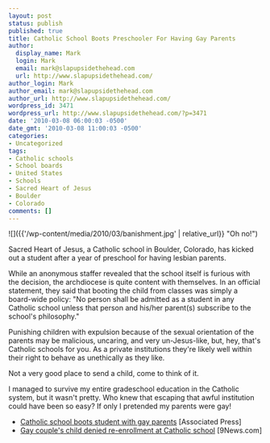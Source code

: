 ```yaml
---
layout: post
status: publish
published: true
title: Catholic School Boots Preschooler For Having Gay Parents
author:
  display_name: Mark
  login: Mark
  email: mark@slapupsidethehead.com
  url: http://www.slapupsidethehead.com/
author_login: Mark
author_email: mark@slapupsidethehead.com
author_url: http://www.slapupsidethehead.com/
wordpress_id: 3471
wordpress_url: http://www.slapupsidethehead.com/?p=3471
date: '2010-03-08 06:00:03 -0500'
date_gmt: '2010-03-08 11:00:03 -0500'
categories:
- Uncategorized
tags:
- Catholic schools
- School boards
- United States
- Schools
- Sacred Heart of Jesus
- Boulder
- Colorado
comments: []
---
```

![]({{'/wp-content/media/2010/03/banishment.jpg' | relative_url}} "Oh no!")

Sacred Heart of Jesus, a Catholic school in Boulder, Colorado, has kicked out a student after a year of preschool for having lesbian parents.

While an anonymous staffer revealed that the school itself is furious with the decision, the archdiocese is quite content with themselves. In an official statement, they said that booting the child from classes was simply a board-wide policy: "No person shall be admitted as a student in any Catholic school unless that person and his/her parent(s) subscribe to the school's philosophy."

Punishing children with expulsion because of the sexual orientation of the parents may be malicious, uncaring, and very un-Jesus-like, but, hey, that's Catholic schools for you. As a private institutions they're likely well within their right to behave as unethically as they like.

Not a very good place to send a child, come to think of it.

I managed to survive my entire gradeschool education in the Catholic system, but it wasn't pretty.  Who knew that escaping that awful institution could have been so easy? If only I pretended my parents were gay!

- [Catholic school boots student with gay parents](http://www.google.com/hostednews/ap/article/ALeqM5jfTmvT_dixBFADA9lgMgHEZL4uLwD9E8NOG80) [Associated Press]
- [Gay couple's child denied re-enrollment at Catholic school](http://www.google.com/hostednews/ap/article/ALeqM5jfTmvT_dixBFADA9lgMgHEZL4uLwD9E8NOG80) [9News.com]
